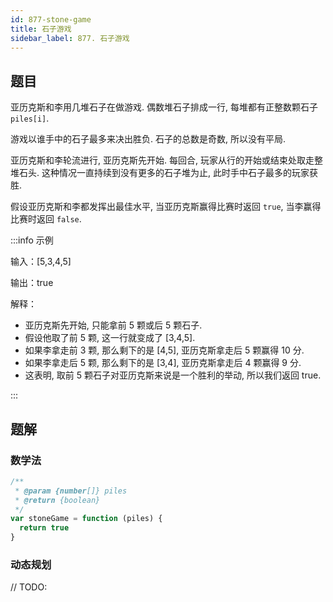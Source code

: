 ```yaml
---
id: 877-stone-game
title: 石子游戏
sidebar_label: 877. 石子游戏
---
```


## 题目

亚历克斯和李用几堆石子在做游戏. 偶数堆石子排成一行, 每堆都有正整数颗石子 `piles[i]`.

游戏以谁手中的石子最多来决出胜负. 石子的总数是奇数, 所以没有平局.

亚历克斯和李轮流进行, 亚历克斯先开始. 每回合, 玩家从行的开始或结束处取走整堆石头. 这种情况一直持续到没有更多的石子堆为止, 此时手中石子最多的玩家获胜.

假设亚历克斯和李都发挥出最佳水平, 当亚历克斯赢得比赛时返回 `true`, 当李赢得比赛时返回 `false`.

:::info 示例

输入：[5,3,4,5]

输出：true

解释：

- 亚历克斯先开始, 只能拿前 5 颗或后 5 颗石子.
- 假设他取了前 5 颗, 这一行就变成了 [3,4,5].
- 如果李拿走前 3 颗, 那么剩下的是 [4,5], 亚历克斯拿走后 5 颗赢得 10 分.
- 如果李拿走后 5 颗, 那么剩下的是 [3,4], 亚历克斯拿走后 4 颗赢得 9 分.
- 这表明, 取前 5 颗石子对亚历克斯来说是一个胜利的举动, 所以我们返回 true.

:::

## 题解

### 数学法

```ts
/**
 * @param {number[]} piles
 * @return {boolean}
 */
var stoneGame = function (piles) {
  return true
}
```

### 动态规划

// TODO:
